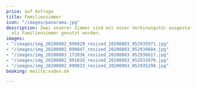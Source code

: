 ```yaml
---
price: auf Anfrage
title: Familienzimmer
icon: "/images/panorama.jpg"
description: Zwei unserer Zimmer sind mit einer Verbinungstür ausgestattet und können
  als Familienzimmer genutzt werden.
images:
- "/images/img_20200802_090820_resized_20200803_052935971.jpg"
- "/images/img_20200802_090847_resized_20200803_052934684.jpg"
- "/images/img_20200803_172836_resized_20200803_052936617.jpg"
- "/images/img_20200802_091016_resized_20200803_052933976.jpg"
- "/images/img_20200802_090833_resized_20200803_052935298.jpg"
booking: mailto:xx@xx.de

---
```

